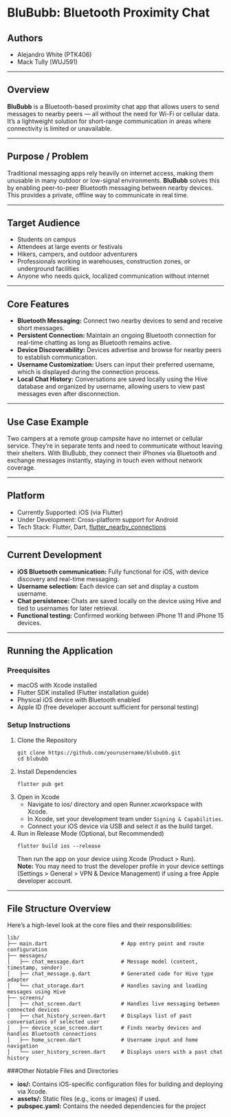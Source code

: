 # BluBubb: Bluetooth Proximity Chat

## Authors
- Alejandro White (PTK406)
- Mack Tully (WUJ591)

---

## Overview

**BluBubb** is a Bluetooth-based proximity chat app that allows users to send messages to nearby peers — all without the need for Wi-Fi or cellular data. It’s a lightweight solution for short-range communication in areas where connectivity is limited or unavailable.

---

## Purpose / Problem

Traditional messaging apps rely heavily on internet access, making them unusable in many outdoor or low-signal environments. **BluBubb** solves this by enabling peer-to-peer Bluetooth messaging between nearby devices. This provides a private, offline way to communicate in real time.

---

## Target Audience

- Students on campus
- Attendees at large events or festivals
- Hikers, campers, and outdoor adventurers
- Professionals working in warehouses, construction zones, or underground facilities
- Anyone who needs quick, localized communication without internet

---

## Core Features

- **Bluetooth Messaging:** Connect two nearby devices to send and receive short messages.
- **Persistent Connection:** Maintain an ongoing Bluetooth connection for real-time chatting as long as Bluetooth remains active.
- **Device Discoverability:** Devices advertise and browse for nearby peers to establish communication.
- **Username Customization:** Users can input their preferred username, which is displayed during the connection process.
- **Local Chat History:** Conversations are saved locally using the Hive database and organized by username, allowing users to view past messages even after disconnection.

---

## Use Case Example

Two campers at a remote group campsite have no internet or cellular service. They’re in separate tents and need to communicate without leaving their shelters. With BluBubb, they connect their iPhones via Bluetooth and exchange messages instantly, staying in touch even without network coverage.

---

## Platform

- Currently Supported: iOS (via Flutter)
- Under Development: Cross-platform support for Android
- Tech Stack: Flutter, Dart, [flutter_nearby_connections](https://pub.dev/packages/flutter_nearby_connections)

---

## Current Development

- **iOS Bluetooth communication:** Fully functional for iOS, with device discovery and real-time messaging.
- **Username selection:** Each device can set and display a custom username.
- **Chat persistence:** Chats are saved locally on the device using Hive and tied to usernames for later retrieval.
- **Functional testing:** Confirmed working between iPhone 11 and iPhone 15 devices.

---

## Running the Application

### Preequisites
- macOS with Xcode installed
- Flutter SDK installed (Flutter installation guide)
- Physical iOS device with Bluetooth enabled
- Apple ID (free developer account sufficient for personal testing)

### Setup Instructions
1. Clone the Repository
   ```
   git clone https://github.com/yourusername/blububb.git
   cd blububb
   ```
2. Install Dependencies
   ```
   flutter pub get
   ```
3. Open in Xcode
   - Navigate to ios/ directory and open Runner.xcworkspace with Xcode.
   - In Xcode, set your development team under `Signing & Capabilities`.
   - Connect your iOS device via USB and select it as the build target.
4. Run in Release Mode (Optional, but Recommended)
   ```
   flutter build ios --release
   ```
   Then run the app on your device using Xcode (Product > Run).<br>
**Note:** You may need to trust the developer profile in your device settings (Settings > General > VPN & Device Management) if using a free Apple developer account.
   
---

## File Structure Overview

Here’s a high-level look at the core files and their responsibilities:
```
lib/
├── main.dart                        # App entry point and route configuration
├── messages/
│   ├── chat_message.dart            # Message model (content, timestamp, sender)
│   ├── chat_message.g.dart          # Generated code for Hive type adapter
│   └── chat_storage.dart            # Handles saving and loading messages using Hive
├── screens/
│   ├── chat_screen.dart             # Handles live messaging between connected devices
│   ├── chat_history_screen.dart     # Displays list of past conversations of selected user
│   ├── device_scan_screen.dart      # Finds nearby devices and handles Bluetooth connections
│   ├── home_screen.dart             # Username input and home navigation
│   └── user_history_screen.dart     # Displays users with a past chat history
```

###Other Notable Files and Directories
- **ios/:** Contains iOS-specific configuration files for building and deploying via Xcode.
- **assets/:** Static files (e.g., icons or images) if used.
- **pubspec.yaml:** Contains the needed dependencies for the project
